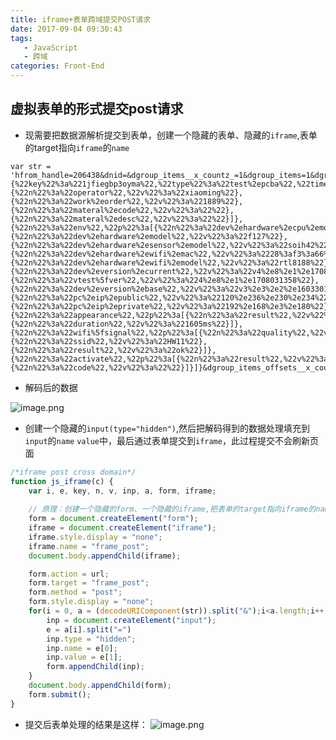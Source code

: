 ```yaml
---
title: iframe+表单跨域提交POST请求
date: 2017-09-04 09:30:43
tags: 
   - JavaScript
   - 跨域
categories: Front-End
---
```


 ## 虚拟表单的形式提交post请求

- 现需要把数据源解析提交到表单，创建一个隐藏的表单、隐藏的`iframe`,表单的target指向`iframe`的`name`

```javacript
var str = 'hfrom_handle=206438&dnid=&dgroup_items__x_countz_=1&dgroup_items=1&dgroup_items_group=dl%2ets&dgroup_items_mirror_count=1&dgroup_items_flags__x_countz_=1&dgroup_items_flags=4&dgroup_items_keys__x_countz_=1&dgroup_items_keys=1jfiegbp3oyma&dgroup_items_tokens__x_countz_=1&dgroup_items_tokens=123456&dgroup_items_datas__x_countz_=1&dgroup_items_datas={%22key%22%3a%221jfiegbp3oyma%22,%22type%22%3a%22test%2epcba%22,%22time%22%3a%2220170904004724%2e838%22,%22g%22%3a[{%22n%22%3a%22mfc%22,%22p%22%3a[{%22n%22%3a%22factory%22,%22v%22%3a%22%22},{%22n%22%3a%22operator%22,%22v%22%3a%22xiaoming%22},{%22n%22%3a%22work%2eorder%22,%22v%22%3a%221889%22},{%22n%22%3a%22materal%2ecode%22,%22v%22%3a%22%22},{%22n%22%3a%22materal%2edesc%22,%22v%22%3a%22%22}]},{%22n%22%3a%22env%22,%22p%22%3a[{%22n%22%3a%22dev%2ehardware%2ecpu%2emodel%22,%22v%22%3a%22gm8136%22},{%22n%22%3a%22dev%2ehardware%2emodel%22,%22v%22%3a%22f127%22},{%22n%22%3a%22dev%2ehardware%2esensor%2emodel%22,%22v%22%3a%22soih42%22},{%22n%22%3a%22dev%2ehardware%2ewifi%2emac%22,%22v%22%3a%2228%3af3%3a66%3a1c%3aac%3a30%22},{%22n%22%3a%22dev%2ehardware%2ewifi%2emodel%22,%22v%22%3a%22rtl8188%22},{%22n%22%3a%22dev%2eversion%2ecurrent%22,%22v%22%3a%22v4%2e8%2e1%2e1708141702%22},{%22n%22%3a%22vtest%5fver%22,%22v%22%3a%224%2e8%2e1%2e1708031358%22},{%22n%22%3a%22dev%2eversion%2ebase%22,%22v%22%3a%22v3%2e3%2e2%2e1603301301%22},{%22n%22%3a%22pc%2eip%2epublic%22,%22v%22%3a%22120%2e236%2e230%2e234%22},{%22n%22%3a%22pc%2eip%2eprivate%22,%22v%22%3a%22192%2e168%2e3%2e180%22}]},{%22n%22%3a%22appearance%22,%22p%22%3a[{%22n%22%3a%22result%22,%22v%22%3a%22ok%22},{%22n%22%3a%22duration%22,%22v%22%3a%221605ms%22}]},{%22n%22%3a%22wifi%5fsignal%22,%22p%22%3a[{%22n%22%3a%22quality%22,%22v%22%3a%2284%22},{%22n%22%3a%22ssid%22,%22v%22%3a%22HW11%22},{%22n%22%3a%22result%22,%22v%22%3a%22ok%22}]},{%22n%22%3a%22activate%22,%22p%22%3a[{%22n%22%3a%22result%22,%22v%22%3a%22ccm%2esecurity%5fchip%2eactived%22},{%22n%22%3a%22code%22,%22v%22%3a%22%22}]}]}&dgroup_items_offsets__x_countz_=1&dgroup_items_offsets=0'
```

- 解码后的数据

![image.png](http://upload-images.jianshu.io/upload_images/1480597-06cd3b80809500c0.png?imageMogr2/auto-orient/strip%7CimageView2/2/w/1240)

- 创建一个隐藏的`input(type="hidden")`,然后把解码得到的数据处理填充到`input`的`name` `value`中，最后通过表单提交到`iframe`，此过程提交不会刷新页面

 ```javascript
/*iframe post cross domain*/
 function js_iframe(c) {
     var i, e, key, n, v, inp, a, form, iframe;
      
     // 原理：创建一个隐藏的form、一个隐藏的iframe,把表单的target指向iframe的name即可
     form = document.createElement("form");
     iframe = document.createElement("iframe");
     iframe.style.display = "none";
     iframe.name = "frame_post";
     document.body.appendChild(iframe);

     form.action = url;
     form.target = "frame_post";		
     form.method = "post";
     form.style.display = "none";
     for(i = 0, a = (decodeURIComponent(str)).split("&");i<a.length;i++) {
         inp = document.createElement("input");
         e = a[i].split("=")
         inp.type = "hidden";
         inp.name = e[0];
         inp.value = e[1];
         form.appendChild(inp);
     }
     document.body.appendChild(form);
     form.submit(); 
 }
```

- 提交后表单处理的结果是这样：
![image.png](http://upload-images.jianshu.io/upload_images/1480597-b684987076cf78b7.png?imageMogr2/auto-orient/strip%7CimageView2/2/w/1240)



 
